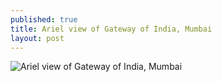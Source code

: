 ```yaml
---
published: true
title: Ariel view of Gateway of India, Mumbai
layout: post
---
```

![Ariel view of Gateway of India, Mumbai](https://pbs.twimg.com/media/B9ZVMogCQAAMtyS.jpg)